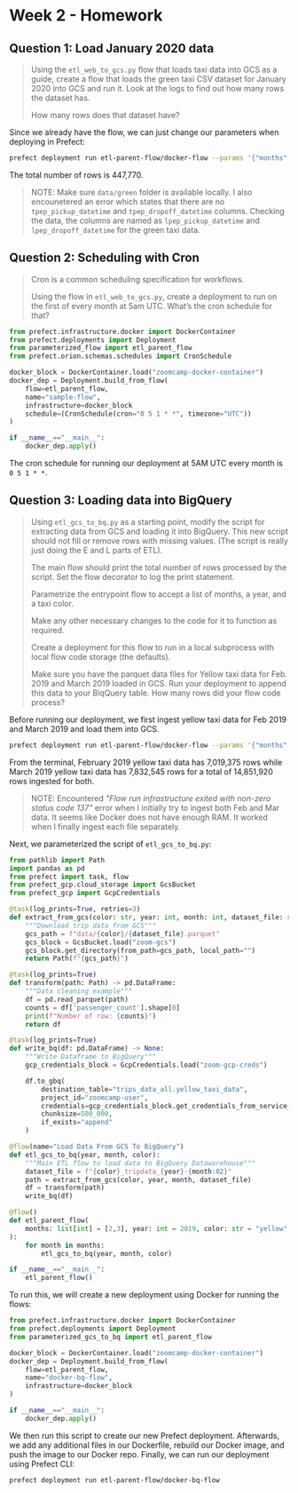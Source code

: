 # Week 2 - Homework 

## Question 1: Load January 2020 data
>Using the `etl_web_to_gcs.py` flow that loads taxi data into GCS as a guide, create a flow that loads the green taxi CSV dataset for January 2020 into GCS and run it. Look at the logs to find out how many rows the dataset has.
>
>How many rows does that dataset have?

Since we already have the flow, we can just change our parameters when deploying in Prefect:

```bash
prefect deployment run etl-parent-flow/docker-flow --params '{"months":[1], "year":2020, "color":"green"}'
```

The total number of rows is 447,770.

>NOTE: Make sure `data/green` folder is available locally. I also encounetered an error which states that there are no `tpep_pickup_datetime` and `tpep_dropoff_datetime` columns. Checking the data, the columns are named as `lpep_pickup_datetime` and `lpep_dropoff_datetime` for the green taxi data.

## Question 2: Scheduling with Cron
>Cron is a common scheduling specification for workflows.
>
>Using the flow in `etl_web_to_gcs.py`, create a deployment to run on the first of every month at 5am UTC. What’s the cron schedule for that?

```python
from prefect.infrastructure.docker import DockerContainer
from prefect.deployments import Deployment
from parameterized_flow import etl_parent_flow
from prefect.orion.schemas.schedules import CronSchedule

docker_block = DockerContainer.load("zoomcamp-docker-container")
docker_dep = Deployment.build_from_flow(
    flow=etl_parent_flow,
    name="sample-flow",
    infrastructure=docker_block
    schedule=(CronSchedule(cron="0 5 1 * *", timezone="UTC"))
)

if __name__=="__main__":
    docker_dep.apply()
```

The cron schedule for running our deployment at 5AM UTC every month is `0 5 1 * *`.

## Question 3: Loading data into BigQuery
>Using `etl_gcs_to_bq.py` as a starting point, modify the script for extracting data from GCS and loading it into BigQuery. This new script should not fill or remove rows with missing values. (The script is really just doing the E and L parts of ETL).
>
>The main flow should print the total number of rows processed by the script. Set the flow decorator to log the print statement.
>
>Parametrize the entrypoint flow to accept a list of months, a year, and a taxi color.
>
>Make any other necessary changes to the code for it to function as required.
>
>Create a deployment for this flow to run in a local subprocess with local flow code storage (the defaults).
>
>Make sure you have the parquet data files for Yellow taxi data for Feb. 2019 and March 2019 loaded in GCS. Run your deployment to append this data to your BiqQuery table. How many rows did your flow code process?

Before running our deployment, we first ingest yellow taxi data for Feb 2019 and March 2019 and load them into GCS.
```bash
prefect deployment run etl-parent-flow/docker-flow --params '{"months":[2,3], "year":2019, "color":"yellow"}'
```

From the terminal, February 2019 yellow taxi data has 7,019,375 rows while March 2019 yellow taxi data has 7,832,545 rows for a total of 14,851,920 rows ingested for both.

>NOTE: Encountered <i>"Flow run infrastructure exited with non-zero status code 137"</i> error when I initially try to ingest both Feb and Mar data. It seems like Docker does not have enough RAM. It worked when I finally ingest each file separately.

Next, we parameterized the script of `etl_gcs_to_bq.py`:
```python
from pathlib import Path
import pandas as pd
from prefect import task, flow
from prefect_gcp.cloud_storage import GcsBucket
from prefect_gcp import GcpCredentials

@task(log_prints=True, retries=3)
def extract_from_gcs(color: str, year: int, month: int, dataset_file: str) -> Path:
    """Download trip data from GCS"""
    gcs_path = f"data/{color}/{dataset_file}.parquet"
    gcs_block = GcsBucket.load("zoom-gcs")
    gcs_block.get_directory(from_path=gcs_path, local_path="")
    return Path(f"{gcs_path}")

@task(log_prints=True)
def transform(path: Path) -> pd.DataFrame:
    """Data cleaning example"""
    df = pd.read_parquet(path)
    counts = df['passenger_count'].shape[0]
    print(f"Number of row: {counts}")
    return df

@task(log_prints=True)
def write_bq(df: pd.DataFrame) -> None:
    """Write Dataframe to BigQuery"""
    gcp_credentials_block = GcpCredentials.load("zoom-gcp-creds")   

    df.to_gbq(
        destination_table="trips_data_all.yellow_taxi_data",
        project_id="zoomcamp-user",
        credentials=gcp_credentials_block.get_credentials_from_service_account(),
        chunksize=500_000,
        if_exists="append"
    )

@flow(name="Load Data From GCS To BigQuery")
def etl_gcs_to_bq(year, month, color):
    """Main ETL flow to load data to BigQuery Datawarehouse"""  
    dataset_file = f"{color}_tripdata_{year}-{month:02}"
    path = extract_from_gcs(color, year, month, dataset_file)
    df = transform(path)
    write_bq(df)

@flow()
def etl_parent_flow(
    months: list[int] = [2,3], year: int = 2019, color: str = "yellow"
):
    for month in months:
        etl_gcs_to_bq(year, month, color)

if __name__=="__main__":
    etl_parent_flow()
```

To run this, we will create a new deployment using Docker for running the flows:
```python
from prefect.infrastructure.docker import DockerContainer
from prefect.deployments import Deployment
from parameterized_gcs_to_bq import etl_parent_flow

docker_block = DockerContainer.load("zoomcamp-docker-container")
docker_dep = Deployment.build_from_flow(
    flow=etl_parent_flow,
    name="docker-bq-flow",
    infrastructure=docker_block
)

if __name__=="__main__":
    docker_dep.apply()
```

We then run this script to create our new Prefect deployment. Afterwards, we add any additional files in our Dockerfile, rebuild our Docker image, and push the image to our Docker repo. Finally, we can run our deployment using Prefect CLI:

```bash
prefect deployment run etl-parent-flow/docker-bq-flow
```